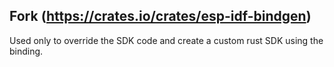 ## Fork (https://crates.io/crates/esp-idf-bindgen)

Used only to override the SDK code and create a custom rust SDK using the binding.
